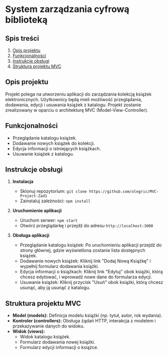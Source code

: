 # System zarządzania cyfrową biblioteką

## Spis treści
1. [Opis projektu](#opis-projektu)
2. [Funkcjonalności](#funkcjonalności)
3. [Instrukcje obsługi](#instrukcje-obsługi)
4. [Struktura projektu MVC](#struktura-projektu-mvc)

## Opis projektu
Projekt polega na utworzeniu aplikacji do zarządzania kolekcją książek elektronicznych. Użytkownicy będą mieli możliwość przeglądania, dodawania, edycji i usuwania książek z katalogu. Projekt zostanie zrealizowany w oparciu o architekturę MVC (Model-View-Controller).

## Funkcjonalności
- Przeglądanie katalogu książek.
- Dodawanie nowych książek do kolekcji.
- Edycja informacji o istniejących książkach.
- Usuwanie książek z katalogu.

## Instrukcje obsługi
1. **Instalacja**
   - Sklonuj repozytorium: `git clone https://github.com/olegric/MVC-Project-Zad1`
   - Zainstaluj zależności: `npm install`

2. **Uruchomienie aplikacji**
   - Uruchom serwer: `npm start`
   - Otwórz przeglądarkę i przejdź do adresu `http://localhost:3000`

3. **Obsługa aplikacji**
   - Przeglądanie katalogu książek: Po uruchomieniu aplikacji przejdź do strony głównej, gdzie wyświetlona zostanie lista dostępnych książek.
   - Dodawanie nowych książek: Kliknij link "Dodaj Nową Książkę" i wypełnij formularz dodawania książki.
   - Edycja informacji o książkach: Kliknij link "Edytuj" obok książki, którą chcesz edytować, i wprowadź nowe dane do formularza edycji.
   - Usuwanie książek: Kliknij przycisk "Usuń" obok książki, którą chcesz usunąć, aby ją usunąć z katalogu.

## Struktura projektu MVC
- **Model (models):** Definicja modelu książki (np. tytuł, autor, rok wydania).
- **Kontroler (controllers):** Obsługa żądań HTTP, interakcja z modelem i przekazywanie danych do widoku.
- **Widok (views):**
   - Widok katalogu książek.
   - Formularz dodawania nowej książki.
   - Formularz edycji informacji o książce.
